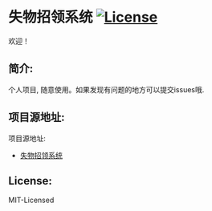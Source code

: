 # 失物招领系统 <a href="https://github.com/atjt001023/JasonsNote/blob/main/LICENSE"><img src="https://img.shields.io/npm/l/vue.svg?sanitize=true" alt="License"></a>

欢迎！



## 简介:

个人项目, 随意使用。如果发现有问题的地方可以提交issues哦.



## 项目源地址:

项目源地址: 

- [失物招领系统](https://www.bilibili.com/video/BV1BR4y197EA?p=1&vd_source=60efdbc80b30c6543f1d7a03d4ca6594)



## License: 

MIT-Licensed
